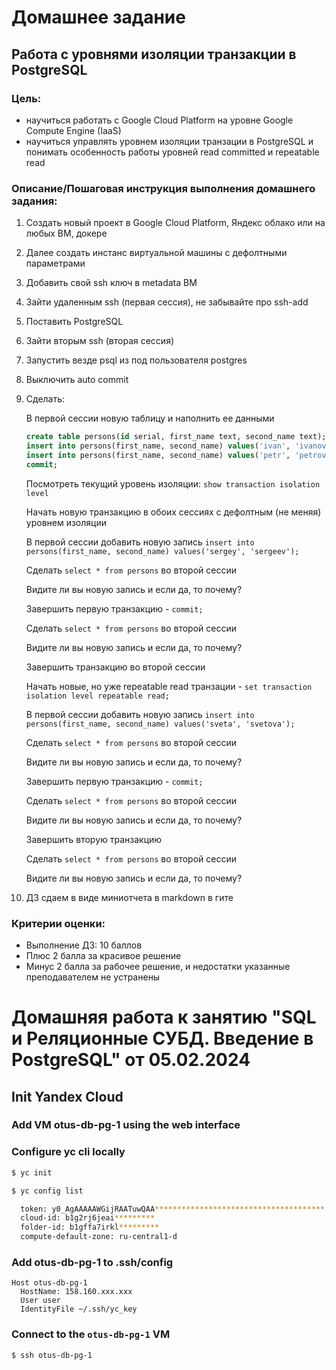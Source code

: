 


# Домашнее задание

## Работа с уровнями изоляции транзакции в PostgreSQL

### Цель:

- научиться работать с Google Cloud Platform на уровне Google Compute Engine (IaaS)
- научиться управлять уровнем изоляции транзации в PostgreSQL и понимать особенность работы уровней read committed и repeatable read

### Описание/Пошаговая инструкция выполнения домашнего задания:

1. Создать новый проект в Google Cloud Platform, Яндекс облако или на любых ВМ, докере
2. Далее создать инстанс виртуальной машины с дефолтными параметрами
3. Добавить свой ssh ключ в metadata ВМ
4. Зайти удаленным ssh (первая сессия), не забывайте про ssh-add
5. Поставить PostgreSQL
6. Зайти вторым ssh (вторая сессия)
7. Запустить везде psql из под пользователя postgres
8. Выключить auto commit
9. Сделать:

    В первой сессии новую таблицу и наполнить ее данными
    ```sql
    create table persons(id serial, first_name text, second_name text);
    insert into persons(first_name, second_name) values('ivan', 'ivanov');
    insert into persons(first_name, second_name) values('petr', 'petrov');
    commit;
    ```

    Посмотреть текущий уровень изоляции: `show transaction isolation level`

    Начать новую транзакцию в обоих сессиях с дефолтным (не меняя) уровнем изоляции

    В первой сессии добавить новую запись `insert into persons(first_name, second_name) values('sergey', 'sergeev');`

    Сделать `select * from persons` во второй сессии

    Видите ли вы новую запись и если да, то почему?

    Завершить первую транзакцию - `commit;`

    Сделать `select * from persons` во второй сессии

    Видите ли вы новую запись и если да, то почему?

    Завершить транзакцию во второй сессии

    Начать новые, но уже repeatable read транзации - `set transaction isolation level repeatable read;`

    В первой сессии добавить новую запись `insert into persons(first_name, second_name) values('sveta', 'svetova');`

    Сделать `select * from persons` во второй сессии

    Видите ли вы новую запись и если да, то почему?

    Завершить первую транзакцию - `commit;`

    Сделать `select * from persons` во второй сессии

    Видите ли вы новую запись и если да, то почему?

    Завершить вторую транзакцию

    Сделать `select * from persons` во второй сессии

    Видите ли вы новую запись и если да, то почему?

10. ДЗ сдаем в виде миниотчета в markdown в гите

### Критерии оценки:

- Выполнение ДЗ: 10 баллов
- Плюс 2 балла за красивое решение
- Минус 2 балла за рабочее решение, и недостатки указанные преподавателем не устранены

# Домашняя работа к занятию "SQL и Реляционные СУБД. Введение в PostgreSQL" oт 05.02.2024

## Init Yandex Cloud
### Add VM otus-db-pg-1 using the web interface
### Configure yc cli locally
```bash
$ yc init
```
```bash
$ yc config list
```
```bash
  token: y0_AgAAAAAWGijRAATuwQAA**************************************
  cloud-id: b1g2rj6jeai*********
  folder-id: b1gffa7irkl*********
  compute-default-zone: ru-central1-d
```

### Add otus-db-pg-1 to .ssh/config
```
Host otus-db-pg-1
  HostName: 158.160.xxx.xxx
  User user
  IdentityFile ~/.ssh/yc_key
```

### Connect to the `otus-db-pg-1` VM
```bash
$ ssh otus-db-pg-1
```
